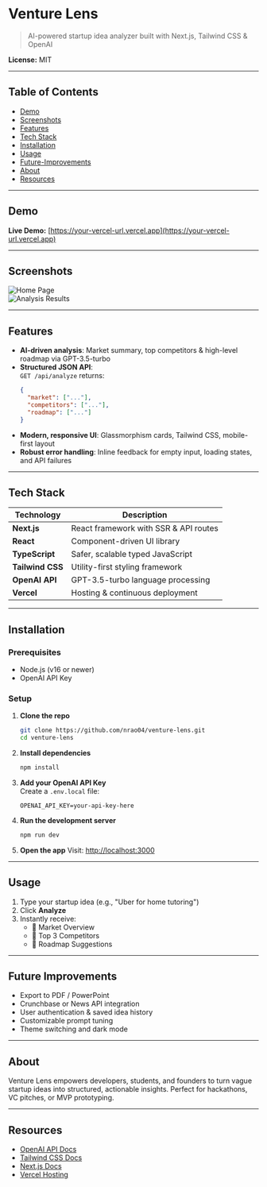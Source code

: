 # Venture Lens  
> AI-powered startup idea analyzer built with Next.js, Tailwind CSS & OpenAI

**License:** MIT

---

## Table of Contents
- [Demo](#demo)  
- [Screenshots](#screenshots)  
- [Features](#features)  
- [Tech Stack](#tech-stack)  
- [Installation](#installation)  
- [Usage](#usage)  
- [Future-Improvements](#future-improvements)  
- [About](#about)  
- [Resources](#resources)  

---

## Demo

**Live Demo:** [https://your-vercel-url.vercel.app](https://your-vercel-url.vercel.app)

---

## Screenshots

![Home Page](assets/home.png)  
![Analysis Results](assets/results.png)  

---

## Features

- **AI-driven analysis**: Market summary, top competitors & high-level roadmap via GPT-3.5-turbo  
- **Structured JSON API**:  
  `GET /api/analyze` returns:  
  ```json
  {
    "market": ["..."],
    "competitors": ["..."],
    "roadmap": ["..."]
  }
  ```
- **Modern, responsive UI**: Glassmorphism cards, Tailwind CSS, mobile-first layout  
- **Robust error handling**: Inline feedback for empty input, loading states, and API failures  

---

## Tech Stack

| Technology        | Description                          |
|-------------------|--------------------------------------|
| **Next.js**       | React framework with SSR & API routes |
| **React**         | Component-driven UI library          |
| **TypeScript**    | Safer, scalable typed JavaScript     |
| **Tailwind CSS**  | Utility-first styling framework      |
| **OpenAI API**    | GPT-3.5-turbo language processing     |
| **Vercel**        | Hosting & continuous deployment      |

---

## Installation

### Prerequisites
- Node.js (v16 or newer)  
- OpenAI API Key

### Setup

1. **Clone the repo**
   ```bash
   git clone https://github.com/nrao04/venture-lens.git
   cd venture-lens
   ```

2. **Install dependencies**
   ```bash
   npm install
   ```

3. **Add your OpenAI API Key**  
   Create a `.env.local` file:
   ```env
   OPENAI_API_KEY=your-api-key-here
   ```

4. **Run the development server**
   ```bash
   npm run dev
   ```

5. **Open the app**
   Visit: [http://localhost:3000](http://localhost:3000)

---

## Usage

1. Type your startup idea (e.g., "Uber for home tutoring")  
2. Click **Analyze**  
3. Instantly receive:
   - 🔹 Market Overview  
   - 🔹 Top 3 Competitors  
   - 🔹 Roadmap Suggestions  

---

## Future Improvements

- Export to PDF / PowerPoint  
- Crunchbase or News API integration  
- User authentication & saved idea history  
- Customizable prompt tuning  
- Theme switching and dark mode  

---

## About

Venture Lens empowers developers, students, and founders to turn vague startup ideas into structured, actionable insights. Perfect for hackathons, VC pitches, or MVP prototyping.

---

## Resources

- [OpenAI API Docs](https://platform.openai.com/docs)
- [Tailwind CSS Docs](https://tailwindcss.com/docs)
- [Next.js Docs](https://nextjs.org/docs)
- [Vercel Hosting](https://vercel.com/docs)